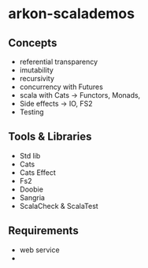 # arkon-scalademos

## Concepts
- referential transparency
- imutability
- recursivity 
- concurrency with Futures 
- scala with Cats -> Functors, Monads, 
- Side effects -> IO, FS2
- Testing

## Tools & Libraries
- Std lib
- Cats
- Cats Effect
- Fs2
- Doobie
- Sangria
- ScalaCheck & ScalaTest

## Requirements
- web service
- 
